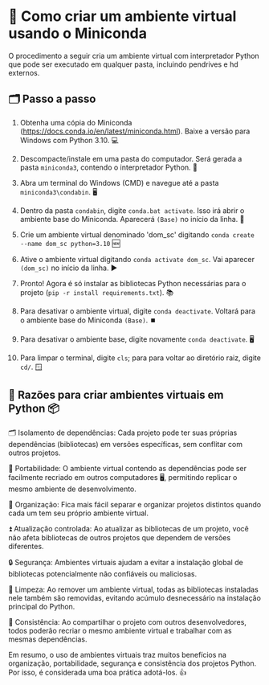 # 🐍 Como criar um ambiente virtual usando o Miniconda 

O procedimento a seguir cria um ambiente virtual com interpretador Python que pode ser executado em qualquer pasta, incluindo pendrives e hd externos.
 
## 🗂️ Passo a passo

1) Obtenha uma cópia do Miniconda (https://docs.conda.io/en/latest/miniconda.html). Baixe a versão para Windows com Python 3.10. 💻

2) Descompacte/instale em uma pasta do computador. Será gerada a pasta `miniconda3`, contendo o interpretador Python. 📁

3) Abra um terminal do Windows (CMD) e navegue até a pasta `miniconda3\condabin`. 🖥 

4) Dentro da pasta `condabin`, digite `conda.bat activate`. Isso irá abrir o ambiente base do Miniconda. Aparecerá `(Base)` no início da linha. 🐍

5) Crie um ambiente virtual denominado 'dom_sc' digitando `conda create --name dom_sc python=3.10` 🆕

6) Ative o ambiente virtual digitando `conda activate dom_sc`. Vai aparecer `(dom_sc)` no início da linha. ▶️

7) Pronto! Agora é só instalar as bibliotecas Python necessárias para o projeto (`pip -r install requirements.txt`). 📚

8) Para desativar o ambiente virtual, digite `conda deactivate`. Voltará para o ambiente base do Miniconda `(Base)`. ⏹️

9) Para desativar o ambiente base, digite novamente `conda deactivate`. 🖥️

10) Para limpar o terminal, digite `cls`; para para voltar ao diretório raiz, digite `cd/`. 🪟

## 🐍 Razões para criar ambientes virtuais em Python 📦 

🗂️ Isolamento de dependências: Cada projeto pode ter suas próprias dependências (bibliotecas) em versões específicas, sem conflitar com outros projetos.

🚚 Portabilidade: O ambiente virtual contendo as dependências pode ser facilmente recriado em outros computadores 🖥️, permitindo replicar o mesmo ambiente de desenvolvimento.

📁 Organização: Fica mais fácil separar e organizar projetos distintos quando cada um tem seu próprio ambiente virtual. 

⏫ Atualização controlada: Ao atualizar as bibliotecas de um projeto, você não afeta bibliotecas de outros projetos que dependem de versões diferentes.

🔒 Segurança: Ambientes virtuais ajudam a evitar a instalação global de bibliotecas potencialmente não confiáveis ou maliciosas.

🧹 Limpeza: Ao remover um ambiente virtual, todas as bibliotecas instaladas nele também são removidas, evitando acúmulo desnecessário na instalação principal do Python.

🤝 Consistência: Ao compartilhar o projeto com outros desenvolvedores, todos poderão recriar o mesmo ambiente virtual e trabalhar com as mesmas dependências.

Em resumo, o uso de ambientes virtuais traz muitos benefícios na organização, portabilidade, segurança e consistência dos projetos Python. Por isso, é considerada uma boa prática adotá-los. 👍
